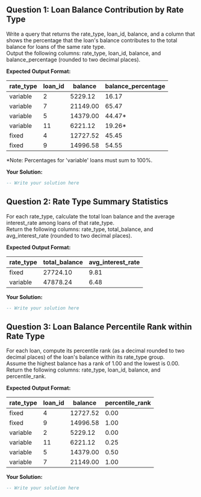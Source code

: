 ## Question 1: Loan Balance Contribution by Rate Type
Write a query that returns the rate_type, loan_id, balance, and a column that shows the percentage that the loan's balance contributes to the total balance for loans of the same rate type.  
Output the following columns: rate_type, loan_id, balance, and balance_percentage (rounded to two decimal places).

**Expected Output Format:**

| rate_type | loan_id | balance  | balance_percentage |
| --------- | ------- | -------- | ------------------ |
| variable  | 2       | 5229.12  | 16.17              |
| variable  | 7       | 21149.00 | 65.47              |
| variable  | 5       | 14379.00 | 44.47*             |
| variable  | 11      | 6221.12  | 19.26*             |
| fixed     | 4       | 12727.52 | 45.45              |
| fixed     | 9       | 14996.58 | 54.55              |

*Note: Percentages for 'variable' loans must sum to 100%.

**Your Solution:**
```sql
-- Write your solution here
```


## Question 2: Rate Type Summary Statistics
For each rate_type, calculate the total loan balance and the average interest_rate among loans of that rate_type.  
Return the following columns: rate_type, total_balance, and avg_interest_rate (rounded to two decimal places).

**Expected Output Format:**

| rate_type | total_balance | avg_interest_rate |
| --------- | ------------- | ----------------- |
| fixed     | 27724.10      | 9.81              |
| variable  | 47878.24      | 6.48              |

**Your Solution:**
```sql
-- Write your solution here
```


## Question 3: Loan Balance Percentile Rank within Rate Type
For each loan, compute its percentile rank (as a decimal rounded to two decimal places) of the loan's balance within its rate_type group.  
Assume the highest balance has a rank of 1.00 and the lowest is 0.00.  
Return the following columns: rate_type, loan_id, balance, and percentile_rank.

**Expected Output Format:**

| rate_type | loan_id | balance  | percentile_rank |
| --------- | ------- | -------- | --------------- |
| fixed     | 4       | 12727.52 | 0.00            |
| fixed     | 9       | 14996.58 | 1.00            |
| variable  | 2       | 5229.12  | 0.00            |
| variable  | 11      | 6221.12  | 0.25            |
| variable  | 5       | 14379.00 | 0.50            |
| variable  | 7       | 21149.00 | 1.00            |

**Your Solution:**
```sql
-- Write your solution here
```